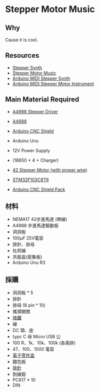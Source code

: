 # Stepper Motor Music

## Why
Cause it is cool.

## Resources
+ [Stepper Synth](https://hackaday.io/project/173791-stepper-synth)
+ [Stepper Motor Music](https://circuitmaker.com/Projects/Details/Maria-Loida-Canada/Stepper-Motor-Music#sectionDesignFiles)
+ [Arduino MIDI Stepper Synth](https://www.hackster.io/JonJonKayne/arduino-midi-stepper-synth-d291ae)
+ [Arduino MIDI Stepper Motor Instrument](https://github.com/jzkmath/Arduino-MIDI-Stepper-Motor-Instrument)

## Main Material Required
+ [A4988 Stepper Driver](https://shopee.tw/%E3%80%90%E5%89%B5%E6%84%8F3D%E5%88%97%E5%8D%B0%E3%80%913D%E5%88%97%E5%8D%B0%E6%A9%9FA4988-DRV8825-StepStick-%E6%AD%A5%E9%80%B2%E9%9B%BB%E6%A9%9F%E9%A9%85%E5%8B%95%E5%99%A8-Reprap-i.11639520.11044780903?sp_atk=d7f2a412-0d63-48a2-9bd4-732edfc9df54&xptdk=d7f2a412-0d63-48a2-9bd4-732edfc9df54)
+ [A4988](https://shopee.tw/%E2%96%BA116%E2%97%84A4988%E6%AD%A5%E9%80%B2%E9%A6%AC%E9%81%94%E9%A9%85%E5%8B%95-%E6%AD%A5%E9%80%B2%E9%A6%AC%E9%81%94%E9%A9%85%E5%8B%95%E6%A8%A1%E7%B5%84-%E6%AD%A5%E9%80%B2%E9%A6%AC%E9%81%94-%E9%9B%BB%E6%A9%9F-%E9%A9%85%E5%8B%95%E5%99%A8-3D%E5%8D%B0%E8%A1%A8%E6%A9%9F-%E6%95%A3%E7%86%B1%E7%89%87-i.4877344.64923420?sp_atk=89c4bc30-22c0-4bb8-861c-00cbba44a3eb&xptdk=89c4bc30-22c0-4bb8-861c-00cbba44a3eb)
+ [Arduino CNC Shield](https://shopee.tw/%E2%96%BA222%E2%97%84Arduino-cnc-shield-v3-%E9%9B%95%E5%88%BB%E6%A9%9F%E6%93%B4%E5%B1%95%E6%9D%BF-3D%E5%8D%B0%E8%A1%A8%E6%A9%9F-A4988%E9%A9%85%E5%8B%95%E6%9D%BF-i.4877344.64923563?sp_atk=f9ab41da-574c-48e3-ab89-5badf9ea6394&xptdk=f9ab41da-574c-48e3-ab89-5badf9ea6394)
+ Arduino Uno
+ 12V Power Supply
+ (18650 * 4 + Charger)
+ [42 Stepper Motor (with proper wire)](https://shopee.tw/%E2%96%BA898%E2%97%843D%E5%8D%B0%E8%A1%A8%E6%A9%9F-%E5%85%A8%E6%96%B0%E5%85%A9%E7%9B%B8%E6%B7%B7%E5%90%88%E5%BC%8F-%E6%AD%A5%E9%80%B2%E9%A6%AC%E9%81%94-42%E6%AD%A5%E9%80%B2%E9%9B%BB%E6%A9%9F-NEMA17-17HS3401-i.4877344.569276582?sp_atk=010e1da3-02b6-4b05-9150-c6233e9069d3&xptdk=010e1da3-02b6-4b05-9150-c6233e9069d3)
+ [STM32F103C8T6](https://shopee.tw/%E2%96%BA291%E2%97%84%E5%8E%9F%E8%A3%9D%E6%99%B6%E7%89%87-STM32F103C8T6%E6%9C%80%E5%B0%8F%E7%B3%BB%E7%B5%B1%E6%9D%BF-%E5%96%AE%E7%89%87%E6%A9%9F-%E6%A0%B8%E5%BF%83%E6%9D%BF-STM32-ARM-Arduino-i.4877344.64927796?sp_atk=9462af4e-c764-4988-8029-1eba29dafdc1&xptdk=9462af4e-c764-4988-8029-1eba29dafdc1)

+ [Arduino CNC Shield Pack](https://shopee.tw/%E2%96%BA234%E2%97%84Arduino-CNC-shield-v3-UNO-R3-A4988(4%E5%80%8B)-Grbl-%E9%9B%B7%E5%B0%84%E9%9B%95%E5%88%BB%E6%A9%9F-3D%E5%8D%B0%E8%A1%A8%E6%A9%9F-i.4877344.64923626?sp_atk=74b52136-2af3-4c79-81ec-de0e1b487810&xptdk=74b52136-2af3-4c79-81ec-de0e1b487810)

## 材料
+ NEMA17 42步進馬達 (帶線)
+ A4988 步進馬達驅動板
+ 洞洞板
+ $100\mu F$ $25 V$電容
+ 排針、排母
+ 杜邦線
+ 共振盒(密集板)
+ Arduino Uno R3



## 採購
+ 洞洞板 * 5
+ 排針
+ 排母 (8 pin * 10)
+ 搖頭開關
+ [烙鐵](https://shopee.tw/%E2%96%BA2126%E2%97%84%E6%81%92%E6%BA%AB%E9%9B%BB%E7%83%99%E9%90%B5-%E5%B8%B6%E9%96%8B%E9%97%9C-%E5%8F%AF%E8%AA%BF%E6%BA%AB-60W-110V%E5%85%A7%E7%86%B1%E5%BC%8F-%E9%9B%BB%E5%AD%90%E7%B6%AD%E4%BF%AE%E7%84%8A%E6%8E%A5%E5%BF%85%E5%82%99-%E7%AC%AC%E4%B8%89%E4%BB%A3%E6%89%8B%E6%9F%84%E5%B8%B6%E9%96%8B%E9%97%9C-i.4877344.3974158457?sp_atk=40e768c5-046b-463c-82dd-bd9f4fc541af)
+ 線
+ DC 頭、座
+ typc C 母 Micro USB 公
+ 100 R、1k、10k、100k (各兩排)
+ 47、100、1000 電容
+ [電子零件盒](https://shopee.tw/%E2%96%BA576%E2%97%8436%E6%A0%BC-%E9%80%8F%E6%98%8E%E5%A1%91%E8%86%A0%E7%9B%92-%E9%A6%96%E9%A3%BE%E7%9B%92-%E5%84%B2%E7%89%A9%E7%9B%92-%E5%A1%91%E8%86%A0%E6%94%B6%E7%B4%8D%E7%9B%92-%E9%87%9D%E7%B7%9A%E7%9B%92-%E5%8F%AF%E6%8B%86%E5%B7%A5%E5%85%B7%E7%9B%92-%E6%95%B4%E7%90%86%E7%9B%92-i.4877344.64928005?sp_atk=aca56c09-90b0-4562-9153-8ef19fa8d0f4)
+ 麵包板
+ [排針](https://shopee.tw/%E2%96%BA24%E2%97%84%E5%96%AE%E6%8E%92%E6%8E%92%E9%87%9D-180%E5%BA%A6-%E6%8E%92%E9%87%9D-1x40P-40PIN-2.54mm%E8%85%B3%E8%B7%9D-2.54mm-i.4877344.64927834?sp_atk=5eadf908-4afc-42ec-a0c6-bd86e5fd1f50)
+ 剝線鉗
+ PC817 * 10
+ DIN 





